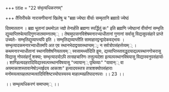 +++
title = "22 संभृत्यधिकरणम्"

+++
तैत्तिरीयके नारायणीयानां खिलेषु च "ब्रह्म ज्येष्ठा वीर्याः सम्मृतानि ब्रह्माग्रे ज्येष्ठं

दिवमाततान । ब्रह्म भूतानां प्रथमोऽत जज्ञे तेनार्हति ब्रह्मणा स्पर्द्धितुं कः" इति ब्रह्मणि ज्येष्ठानां वीर्याणां सम्भृतिः द्युव्याप्तिश्चेत्यादिगुणजातमाम्नातम्् । तेषामुपासनविशेषमनारभ्याधीतानां गुणानां सर्वासु विद्यसूपसंहारे प्राप्ते उच्यते- सम्भृतिद्युव्याप्त्यपि इति । सम्भृतिद्यव्याप्तीति सामाहारद्वन्द्वादेकवद्भावः । सम्भृत्यादकमनारभ्याधीतमपि अत एव स्थानभेदाद्वयवस्थाप्यम््; न सर्वत्रोपसंहर्त्तव्यम्् । कथमनारभ्याधीतानां स्थानविशेषनियतत्वम्् स्वसामर्थ्यादिति व्रूमः, द्यव्याप्तिस्तावद्धृदयाद्यल्पस्थानगोचरासु विद्यासु नोपसंहर्त्तुं शक्या; सम्भृत्यादयोऽपि तत्सहचारिणः तत्तुल्यदेशा इत्यल्पस्थानविषयासु विद्यास्वनुपसंहार्याः । शाण्डिल्यदहरादिविद्यास्वल्पस्थानविषयासु "ज्यायान्् पृथिव्याः" "यावान्् वा अयमाकाशस्तावानेषोऽन्तर्हृदय आकाशः" इत्यादयस्तत्र तत्राशक्योपसंहाराः मनोमयत्वापहतपाप्मत्वादिविशिष्टस्योपास्यस्य माहात्म्यप्रतिपादनपराः ।। 23 ।।

।। सम्भृत्यधिकरणं समाप्तम्् ।।